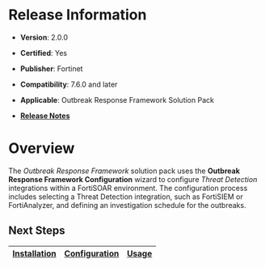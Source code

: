 # Release Information

- **Version**: 2.0.0

- **Certified**: Yes

- **Publisher**: Fortinet  

- **Compatibility**: 7.6.0 and later

- **Applicable**: Outbreak Response Framework Solution Pack

- [**Release Notes**](./widget/release_notes.md)

# Overview

The *Outbreak Response Framework* solution pack uses the **Outbreak Response Framework Configuration** wizard to configure *Threat Detection* integrations within a FortiSOAR environment. The configuration process includes selecting a Threat Detection integration, such as FortiSIEM or FortiAnalyzer, and defining an investigation schedule for the outbreaks.

## Next Steps

| [Installation](./docs/setup.md#installation) | [Configuration](./docs/setup.md#configuration) | [Usage](./docs/usage.md) |
|----------------------------------------------|------------------------------------------------|--------------------------|
